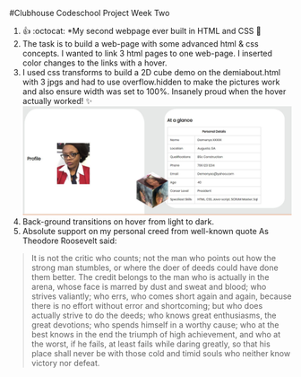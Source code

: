 #Clubhouse Codeschool Project Week Two
1. :+1: :octocat: *My second webpage ever built in HTML and CSS :tada:
2. The task is to build a web-page with some advanced html & css concepts. I wanted to link 3 html pages to one web-page. I inserted color changes to the links with a hover.
3. I used css transforms to build a 2D cube demo on the demiabout.html with 3 jpgs and had to use overflow.hidden to make the pictures work and also ensure width was set to 100%. Insanely proud when the hover actually worked! :sparkles: ![2D Cube](Screenshot.JPG)
4. Back-ground transitions on hover from light to dark.
5. Absolute support on my personal creed from well-known quote 
As Theodore Roosevelt said:
>It is not the critic who counts; 
>not the man who points out how the strong man stumbles, 
>or where the doer of deeds could have done them better. 
>The credit belongs to the man who is actually in the arena, 
>whose face is marred by dust and sweat and blood; 
>who strives valiantly; who errs, 
>who comes short again and again, 
>because there is no effort without error and shortcoming;
>but who does actually strive to do the deeds; 
>who knows great enthusiasms, 
>the great devotions; who spends himself in a worthy cause; 
>who at the best knows in the end the triumph of high achievement, 
>and who at the worst, if he fails, 
>at least fails while daring greatly,
>so that his place shall never be with those cold and timid souls who neither know victory nor defeat.
